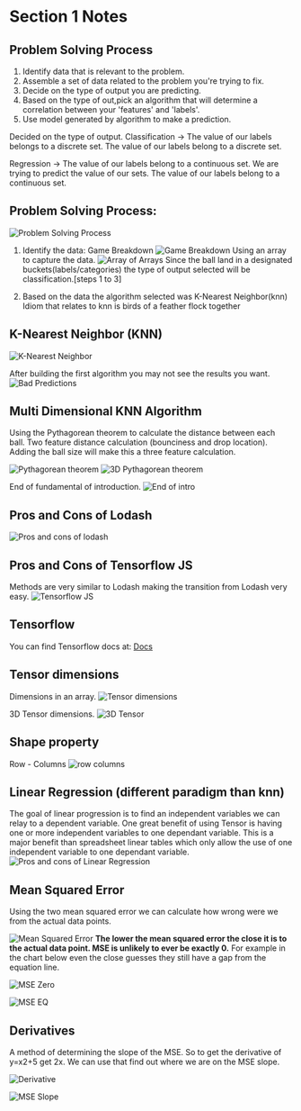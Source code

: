 # Section 1 Notes

## Problem Solving Process

1. Identify data that is relevant to the problem.
2. Assemble a set of data related to the problem you're trying to fix.
3. Decide on the type of output you are predicting.
4. Based on the type of out,pick an algorithm that will determine a correlation between your 'features' and 'labels'.
5. Use model generated by algorithm to make a prediction.

Decided on the type of output.
Classification -> The value of our labels belongs to a discrete set. The value of our labels belong to a discrete set.

Regression -> The value of our labels belong to a continuous set. We are trying to predict the value of our sets. The value of our labels belong to a continuous set.

## Problem Solving Process:

![Problem Solving Process](img/week-1/week-1-problem-solve-process.png "Problem Solving Process")

1. Identify the data:
Game Breakdown
![Game Breakdown](img/week-1/week-1-game-breakdown.png
 "Game Breakdown")
 Using an array to capture the data.
 ![Array of Arrays](img/week-1/04-array-of-arrarys-used.png)
 Since the ball land in a designated buckets(labels/categories) the type of output selected will be classification.[steps 1 to 3]

4. Based on the data the algorithm selected was K-Nearest Neighbor(knn) Idiom that relates to knn is birds of a feather flock together

## K-Nearest Neighbor (KNN)

![K-Nearest Neighbor](img/week-1/05-knn-problem.png "K-Nearest Neighbor")

After building the first algorithm you may not see the results you want.
![Bad Predictions](img/week-1/06-bad-predictions.png "Bad Predictions")

## Multi Dimensional KNN Algorithm

Using the Pythagorean theorem to calculate the distance between each ball.
Two feature distance calculation (bounciness and drop location). Adding the ball size will make this a three feature calculation.

![Pythagorean theorem](img/week-1/07-distance-ball.png)
![3D Pythagorean theorem](img/week-1/08-3d-pt.png)

End of fundamental of introduction.
![End of intro](img/week-1/09-end-of-intro.png)

## Pros and Cons of Lodash

![Pros and cons of lodash](img/week-1/10-pros-cons-lodash.png)

## Pros and Cons of Tensorflow JS

Methods are very similar to Lodash making the transition from Lodash very easy.
![Tensorflow JS](img/week-1/11-tensorflow-pro-con.png)

## Tensorflow

You can find Tensorflow docs at: [Docs](https://js.tensorflow.org)

## Tensor dimensions

Dimensions in an array.
![Tensor dimensions](img/week-1/12-dim.png)

3D Tensor dimensions.
![3D Tensor](img/week-1/13-3d-dims.png)

## Shape property

Row - Columns
![row columns](img/week-1/14-2d-shapes.png)

## Linear Regression (different paradigm than knn)

The goal of linear progression is to find an independent variables we can relay to a dependent variable. One great benefit of using Tensor is having one or more independent variables to one dependant variable. This is a major benefit than spreadsheet linear tables which only allow the use of one independent variable to one dependant variable.
![Pros and cons of Linear Regression](img/week-1/15-linear-regression.png)

  

## Mean Squared Error

Using the two mean squared error we can calculate how wrong were we from the actual data points. 

![Mean Squared Error](img/week-1/16-mean-sq-error.png)
**The lower the mean squared error the close it is to the actual data point. MSE is unlikely to ever be exactly 0.** For example in the chart below even the close guesses they still have a gap from the equation line.

![MSE Zero](img/week-1/17-mse-zero.png)


![MSE EQ](img/week-1/17-mse-eq.png)

## Derivatives

A method of determining the slope of the MSE. So to get the derivative of y=x2+5 get 2x. We can use that find out where we are on the MSE slope. 

![Derivative](img/week-1/18-deriva.png)

![MSE Slope](img/week-1/19-mse-slope.png)
